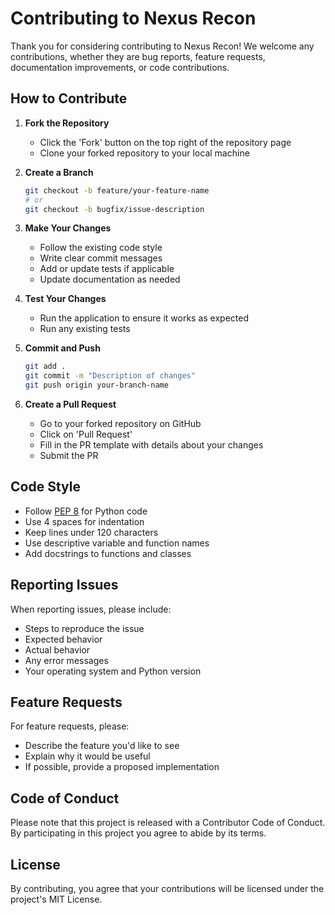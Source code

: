 # Contributing to Nexus Recon

Thank you for considering contributing to Nexus Recon! We welcome any contributions, whether they are bug reports, feature requests, documentation improvements, or code contributions.

## How to Contribute

1. **Fork the Repository**
   - Click the 'Fork' button on the top right of the repository page
   - Clone your forked repository to your local machine
   
2. **Create a Branch**
   ```bash
   git checkout -b feature/your-feature-name
   # or
   git checkout -b bugfix/issue-description
   ```

3. **Make Your Changes**
   - Follow the existing code style
   - Write clear commit messages
   - Add or update tests if applicable
   - Update documentation as needed

4. **Test Your Changes**
   - Run the application to ensure it works as expected
   - Run any existing tests

5. **Commit and Push**
   ```bash
   git add .
   git commit -m "Description of changes"
   git push origin your-branch-name
   ```

6. **Create a Pull Request**
   - Go to your forked repository on GitHub
   - Click on 'Pull Request'
   - Fill in the PR template with details about your changes
   - Submit the PR

## Code Style

- Follow [PEP 8](https://www.python.org/dev/peps/pep-0008/) for Python code
- Use 4 spaces for indentation
- Keep lines under 120 characters
- Use descriptive variable and function names
- Add docstrings to functions and classes

## Reporting Issues

When reporting issues, please include:
- Steps to reproduce the issue
- Expected behavior
- Actual behavior
- Any error messages
- Your operating system and Python version

## Feature Requests

For feature requests, please:
- Describe the feature you'd like to see
- Explain why it would be useful
- If possible, provide a proposed implementation

## Code of Conduct

Please note that this project is released with a Contributor Code of Conduct. By participating in this project you agree to abide by its terms.

## License

By contributing, you agree that your contributions will be licensed under the project's MIT License.
